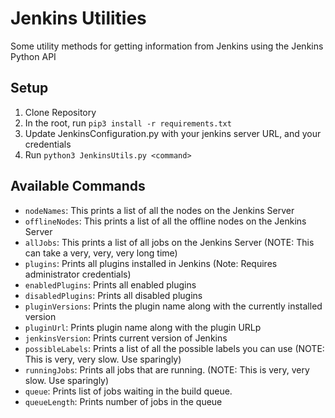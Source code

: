 # Jenkins Utilities
Some utility methods for getting information from Jenkins using the Jenkins Python API

## Setup

1. Clone Repository
2. In the root, run `pip3 install -r requirements.txt`
3. Update JenkinsConfiguration.py with your jenkins server URL, and your credentials
4. Run `python3 JenkinsUtils.py <command>`

## Available Commands

* `nodeNames`:  This prints a list of all the nodes on the Jenkins Server
* `offlineNodes`: This prints a list of all the offline nodes on the Jenkins Server
* `allJobs`: This prints a list of all jobs on the Jenkins Server (NOTE: This can take a very, very, very long time)
* `plugins`: Prints all plugins installed in Jenkins (Note: Requires administrator credentials)
* `enabledPlugins`: Prints all enabled plugins
* `disabledPlugins`: Prints all disabled plugins
* `pluginVersions`: Prints the plugin name along with the currently installed version
* `pluginUrl`: Prints plugin name along with the plugin URLp
* `jenkinsVersion`: Prints current version of Jenkins
* `possibleLabels`: Prints a list of all the possible labels you can use (NOTE: This is very, very slow. Use sparingly)
* `runningJobs`: Prints all jobs that are running. (NOTE: This is very, very slow. Use sparingly)
* `queue`: Prints list of jobs waiting in the build queue.
* `queueLength`: Prints number of jobs in the queue